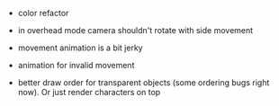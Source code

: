 - color refactor

- in overhead mode camera shouldn't rotate with side movement
- movement animation is a bit jerky
- animation for invalid movement
- better draw order for transparent objects (some ordering bugs right now). Or just render characters on top